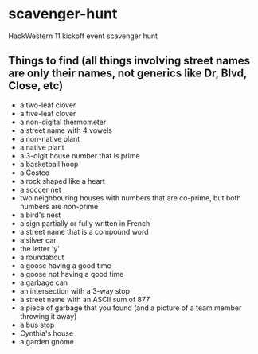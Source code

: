# scavenger-hunt
HackWestern 11 kickoff event scavenger hunt

## Things to find (all things involving street names are only their names, not generics like Dr, Blvd, Close, etc)
- a two-leaf clover
- a five-leaf clover
- a non-digital thermometer
- a street name with 4 vowels
- a non-native plant
- a native plant
- a 3-digit house number that is prime
- a basketball hoop
- a Costco
- a rock shaped like a heart
- a soccer net
- two neighbouring houses with numbers that are co-prime, but both numbers are non-prime
- a bird's nest
- a sign partially or fully written in French
- a street name that is a compound word
- a silver car
- the letter 'y'
- a roundabout
- a goose having a good time
- a goose not having a good time
- a garbage can
- an intersection with a 3-way stop
- a street name with an ASCII sum of 877
- a piece of garbage that you found (and a picture of a team member throwing it away)
- a bus stop
- Cynthia's house
- a garden gnome
